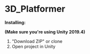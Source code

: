# 3D_Platformer


**Installing:**

**(Make sure you're using Unity 2019.4)**

1. "Download ZIP" or clone
2. Open project in Unity
